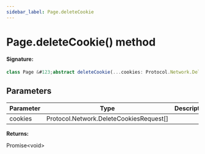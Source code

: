 ```yaml
---
sidebar_label: Page.deleteCookie
---
```


# Page.deleteCookie() method

#### Signature:

```typescript
class Page &#123;abstract deleteCookie(...cookies: Protocol.Network.DeleteCookiesRequest[]): Promise<void>;&#125;
```

## Parameters

| Parameter | Type                                      | Description |
| --------- | ----------------------------------------- | ----------- |
| cookies   | Protocol.Network.DeleteCookiesRequest\[\] |             |

**Returns:**

Promise&lt;void&gt;
